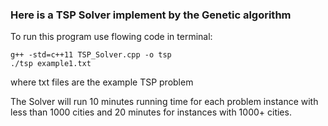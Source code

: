 ### Here is a TSP Solver implement by the Genetic algorithm

To run this program use flowing code in terminal:

```
g++ -std=c++11 TSP_Solver.cpp -o tsp
./tsp example1.txt
```

where txt files are the example TSP problem

The Solver will run 10 minutes running time for each problem instance with less than 1000 cities and 20 minutes for instances with 1000+ cities.
